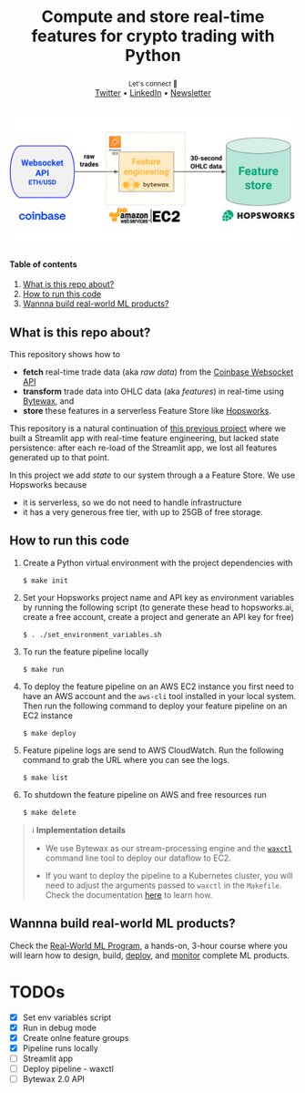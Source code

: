 <div align="center">
    <h1>Compute and store real-time features for crypto trading with Python</h1>
    <!-- <i><a href="https://bytewax.io/">Bytewax</a></i> + <i><a href="https://www.hopsworks.ai/">Hopsworks</a></i> = 🚀 -->
</div>

<div align="center">
    <sub>Let's connect 🤗</sub>
    <br />
    <a href="https://twitter.com/paulabartabajo_">Twitter</a> •
    <a href="https://www.linkedin.com/in/pau-labarta-bajo-4432074b/">LinkedIn</a> •
    <a href="https://paulabartabajo.substack.com/">Newsletter</a>
<br />
</div>

<br />

<p align="center">
  <img src="images/header.png" width='600' />
</p>


#### Table of contents
1. [What is this repo about?](#what-is-this-repo-about)
2. [How to run this code](#how-to-run-this-code)
3. [Wannna build real-world ML products?](#wannna-build-real-world-ml-products)


## What is this repo about?
This repository shows how to

* **fetch** real-time trade data (aka *raw data*) from the [Coinbase Websocket API](https://help.coinbase.com/en/cloud/websocket-feeds/exchange)
* **transform** trade data into OHLC data (aka *features*) in real-time using [Bytewax](https://bytewax.io/), and
* **store** these features in a serverless Feature Store like [Hopsworks](https://www.hopsworks.ai/).

This repository is a natural continuation of [this previous project](https://github.com/Paulescu/real-time-ohlc-with-bytewax) where we built a
Streamlit app with real-time feature engineering, but lacked state persistence: after each re-load of the Streamlit app, we lost all features generated up to that point.

In this project we add *state* to our system through a a Feature Store. We use Hopsworks because
- it is serverless, so we do not need to handle infrastructure
- it has a very generous free tier, with up to 25GB of free storage.


## How to run this code

1. Create a Python virtual environment with the project dependencies with
    ```
    $ make init
    ```

2. Set your Hopsworks project name and API key as environment variables by running the following script (to generate these head to hopsworks.ai, create a free account, create a project and generate an API key for free)
    ```
    $ . ./set_environment_variables.sh
    ```

3. To run the feature pipeline locally
    ```
    $ make run
    ```

4. To deploy the feature pipeline on an AWS EC2 instance you first need to have an AWS account and the `aws-cli` tool installed in your local system. Then run the following command to deploy your feature pipeline on an EC2 instance
    ```
    $ make deploy
    ```

5. Feature pipeline logs are send to AWS CloudWatch. Run the following command to grab the URL where you can see the logs.
    ```
    $ make list
    ```

6. To shutdown the feature pipeline on AWS and free resources run
    ```
    $ make delete
    ```

> ℹ️ **Implementation details**
>
>* We use Bytewax as our stream-processing engine and the [`waxctl`](https://bytewax.io/>docs/deployment/waxctl-aws) command line tool to deploy our dataflow to EC2.
>
>* If you want to deploy the pipeline to a Kubernetes cluster, you will need to adjust
> the arguments passed to `waxctl` in the `Makefile`. Check the documentation [here](https://bytewax.io/docs/deployment/waxctl)
> to learn how.

## Wannna build real-world ML products?

Check the [Real-World ML Program](https://realworldmachinelearning.carrd.co/), a hands-on, 3-hour course where you will learn
how to design, build, [deploy](https://taxi-demand-predictor.streamlit.app/), and [monitor](https://taxi-demand-predictor-monitoring.streamlit.app/) complete ML products.

# TODOs
* [x] Set env variables script
* [x] Run in debug mode
* [x] Create onlne feature groups
* [x] Pipeline runs locally
* [ ] Streamlit app
* [ ] Deploy pipeline - waxctl
* [ ] Bytewax 2.0 API
